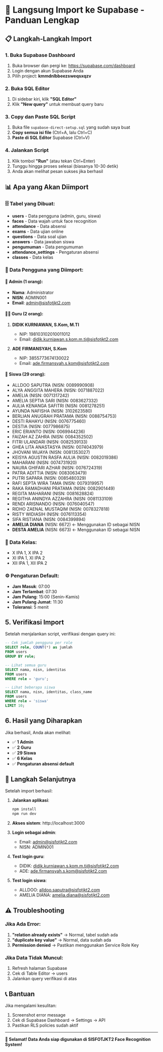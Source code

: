 # 🚀 Langsung Import ke Supabase - Panduan Lengkap

## 📋 Langkah-Langkah Import

### 1. Buka Supabase Dashboard
1. Buka browser dan pergi ke: https://supabase.com/dashboard
2. Login dengan akun Supabase Anda
3. Pilih project: **kmmdnlbbeezsweqsxqzv**

### 2. Buka SQL Editor
1. Di sidebar kiri, klik **"SQL Editor"**
2. Klik **"New query"** untuk membuat query baru

### 3. Copy dan Paste SQL Script
1. Buka file `supabase-direct-setup.sql` yang sudah saya buat
2. **Copy semua isi file** (Ctrl+A, lalu Ctrl+C)
3. **Paste di SQL Editor** Supabase (Ctrl+V)

### 4. Jalankan Script
1. Klik tombol **"Run"** (atau tekan Ctrl+Enter)
2. Tunggu hingga proses selesai (biasanya 10-30 detik)
3. Anda akan melihat pesan sukses jika berhasil

## 📊 Apa yang Akan Diimport

### 🗄️ Tabel yang Dibuat:
- **users** - Data pengguna (admin, guru, siswa)
- **faces** - Data wajah untuk face recognition
- **attendance** - Data absensi
- **exams** - Data ujian online
- **questions** - Data soal ujian
- **answers** - Data jawaban siswa
- **pengumuman** - Data pengumuman
- **attendance_settings** - Pengaturan absensi
- **classes** - Data kelas

### 👥 Data Pengguna yang Diimport:

#### 👑 Admin (1 orang):
- **Nama**: Administrator
- **NISN**: ADMIN001
- **Email**: admin@sisfotjkt2.com

#### 👨‍🏫 Guru (2 orang):
1. **DIDIK KURNIAWAN, S.Kom, M.TI**
   - NIP: 198103102010011012
   - Email: didik.kurniawan.s.kom.m.ti@sisfotjkt2.com

2. **ADE FIRMANSYAH, S.Kom**
   - NIP: 3855773674130022
   - Email: ade.firmansyah.s.kom@sisfotjkt2.com

#### 👥 Siswa (29 orang):
- ALLDOO SAPUTRA (NISN: 0089990908)
- ALYA ANGGITA MAHERA (NISN: 0071887022)
- AMELIA (NISN: 0071317242)
- AMELIA SEPTIA SARI (NISN: 0083627332)
- AULIA KENANGA SAFITRI (NISN: 0081278251)
- AYUNDA NAFISHA (NISN: 3102623580)
- BERLIAN ANUGRAH PRATAMA (NISN: 0088754753)
- DESTI RAHAYU (NISN: 0076775460)
- DESTIA (NISN: 0077986875)
- ERIC ERIANTO (NISN: 0069944236)
- FAIZAH AZ ZAHRA (NISN: 0084352502)
- FITRI ULANDARI (NISN: 0082539133)
- GHEA LITA ANASTASYA (NISN: 0074043979)
- JHOVANI WIJAYA (NISN: 0081353027)
- KEISYA AGUSTIN RASFA AULIA (NISN: 0082019386)
- MAHARANI (NISN: 0074731920)
- NAURA GHIFARI AZHAR (NISN: 0076724319)
- PATRA ADITTIA (NISN: 0083063479)
- PUTRI SAPARA (NISN: 0085480329)
- RAFI SEPTA WIRA TAMA (NISN: 0079319957)
- RAKA RAMADHANI PRATAMA (NISN: 0082901449)
- REGITA MAHARANI (NISN: 0081628824)
- REGITHA ANINDYA AZZAHRA (NISN: 0081133109)
- RENDI ARISNANDO (NISN: 0076040547)
- RIDHO ZAENAL MUSTAQIM (NISN: 0078327818)
- RISTY WIDIASIH (NISN: 0076113354)
- SIFA RISTIANA (NISN: 0084399894)
- **AMELIA DIANA** (NISN: 6672) ← Menggunakan ID sebagai NISN
- **DESTA AMELIA** (NISN: 6673) ← Menggunakan ID sebagai NISN

### 🏫 Data Kelas:
- X IPA 1, X IPA 2
- XI IPA 1, XI IPA 2  
- XII IPA 1, XII IPA 2

### ⚙️ Pengaturan Default:
- **Jam Masuk**: 07:00
- **Jam Terlambat**: 07:30
- **Jam Pulang**: 15:00 (Senin-Kamis)
- **Jam Pulang Jumat**: 11:30
- **Toleransi**: 5 menit

## 5. Verifikasi Import

Setelah menjalankan script, verifikasi dengan query ini:

```sql
-- Cek jumlah pengguna per role
SELECT role, COUNT(*) as jumlah 
FROM users 
GROUP BY role;

-- Lihat semua guru
SELECT nama, nisn, identitas 
FROM users 
WHERE role = 'guru';

-- Lihat beberapa siswa
SELECT nama, nisn, identitas, class_name 
FROM users 
WHERE role = 'siswa' 
LIMIT 10;
```

## 6. Hasil yang Diharapkan

Jika berhasil, Anda akan melihat:
- ✅ **1 Admin**
- ✅ **2 Guru** 
- ✅ **29 Siswa**
- ✅ **6 Kelas**
- ✅ **Pengaturan absensi default**

## 🚀 Langkah Selanjutnya

Setelah import berhasil:

1. **Jalankan aplikasi**:
   ```bash
   npm install
   npm run dev
   ```

2. **Akses sistem**: http://localhost:3000

3. **Login sebagai admin**:
   - Email: admin@sisfotjkt2.com
   - NISN: ADMIN001

4. **Test login guru**:
   - DIDIK: didik.kurniawan.s.kom.m.ti@sisfotjkt2.com
   - ADE: ade.firmansyah.s.kom@sisfotjkt2.com

5. **Test login siswa**:
   - ALLDOO: alldoo.saputra@sisfotjkt2.com
   - AMELIA DIANA: amelia.diana@sisfotjkt2.com

## ⚠️ Troubleshooting

### Jika Ada Error:
1. **"relation already exists"** → Normal, tabel sudah ada
2. **"duplicate key value"** → Normal, data sudah ada
3. **Permission denied** → Pastikan menggunakan Service Role Key

### Jika Data Tidak Muncul:
1. Refresh halaman Supabase
2. Cek di Table Editor → users
3. Jalankan query verifikasi di atas

## 📞 Bantuan

Jika mengalami kesulitan:
1. Screenshot error message
2. Cek di Supabase Dashboard → Settings → API
3. Pastikan RLS policies sudah aktif

---

**🎉 Selamat! Data Anda siap digunakan di SISFOTJKT2 Face Recognition System!**
